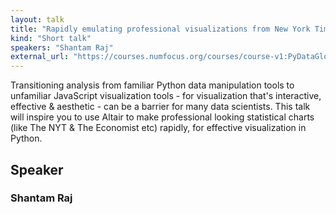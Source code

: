 ```yaml
---
layout: talk
title: "Rapidly emulating professional visualizations from New York Times in Python using Altair"
kind: "Short talk"
speakers: "Shantam Raj"
external_url: "https://courses.numfocus.org/courses/course-v1:PyDataGlobal+PDG20-talks+2020/jump_to/block-v1:PyDataGlobal+PDG20-talks+2020+type@vertical+block@7366073fa060428683ab08e4229ad0b0"
---
```


Transitioning analysis from familiar Python data manipulation tools to unfamiliar JavaScript visualization tools - for visualization that's interactive, effective & aesthetic - can be a barrier for many data scientists. This talk will inspire you to use Altair to make professional looking statistical charts (like The NYT & The Economist etc) rapidly, for effective visualization in Python.

## Speaker

### Shantam Raj


